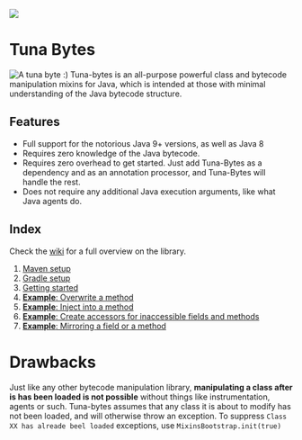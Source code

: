 [![](https://jitpack.io/v/ReflxctionDev/Tuna-Bytes.svg)](https://jitpack.io/#ReflxctionDev/Tuna-Bytes)

# Tuna Bytes
![A tuna byte :)](https://i.imgur.com/15VLkMI.jpg)
Tuna-bytes is an all-purpose powerful class and bytecode manipulation mixins for Java, which is intended at those with minimal understanding of the Java bytecode structure.

## Features
- Full support for the notorious Java 9+ versions, as well as Java 8
- Requires zero knowledge of the Java bytecode.
- Requires zero overhead to get started. Just add Tuna-Bytes as a dependency and as an annotation processor, and Tuna-Bytes will handle the rest.
- Does not require any additional Java execution arguments, like what Java agents do.

## Index
Check the [wiki](https://github.com/ReflxctionDev/Tuna-Bytes/wiki) for a full overview on the library.
1. [Maven setup](https://github.com/ReflxctionDev/Tuna-Bytes/wiki/Maven-Setup)
2. [Gradle setup](https://github.com/ReflxctionDev/Tuna-Bytes/wiki/Gradle-Setup)
3. [Getting started](https://github.com/ReflxctionDev/Tuna-Bytes/wiki/Getting-started)
4. [**Example**: Overwrite a method](https://github.com/ReflxctionDev/Tuna-Bytes/wiki/Overwrite)
5. [**Example**: Inject into a method](https://github.com/ReflxctionDev/Tuna-Bytes/wiki/Injecting)
6. [**Example**: Create accessors for inaccessible fields and methods](https://github.com/ReflxctionDev/Tuna-Bytes/wiki/Accessors)
7. [**Example**: Mirroring a field or a method](https://github.com/ReflxctionDev/Tuna-Bytes/wiki/Mirroring)

# Drawbacks
Just like any other bytecode manipulation library, **manipulating a class after is has been loaded is not possible** without things like instrumentation, agents or such. Tuna-bytes assumes that any class it is about to modify has not been loaded, and will otherwise throw an exception. To suppress `Class XX has alreade beel loaded` exceptions, use `MixinsBootstrap.init(true)`
